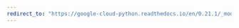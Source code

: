 ```yaml
---
redirect_to: "https://google-cloud-python.readthedocs.io/en/0.21.1/_modules/google/cloud/vision/entity.html"
---
```

